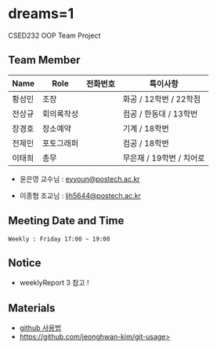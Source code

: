 # dreams=1

CSED232 OOP Team Project



## Team Member

| Name   | Role       | 전화번호 | 특이사항                 |
| ------ | ---------- | -------- | ------------------------ |
| 황성민 | 조장       |          | 화공 / 12학번 /  22학점  |
| 전상규 | 회의록작성 |          | 컴공 / 한동대 / 13학번   |
| 장경호 | 장소예약   |          | 기계 / 18학번            |
| 전제민 | 포토그래퍼 |          | 컴공 / 18학번            |
| 이태희 | 총무       |          | 무은재 / 19학번 / 치어로 |


- 윤은영 교수님 : eyyoun@postech.ac.kr

- 이종협 조교님 : ljh5644@postech.ac.kr

  

## Meeting Date and Time

```
Weekly : Friday 17:00 ~ 19:00
```



## Notice

- weeklyReport 3 참고 !



## Materials

- [github 사용법]([https://milooy](https://milooy/).[wordpress.com/2017/06/21/working-together-with-github-tutorial/](http://wordpress.com/2017/06/21/working-together-with-github-tutorial/))
- https://github.com/jeonghwan-kim/git-usage>